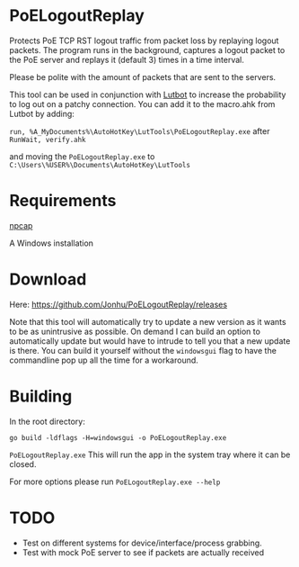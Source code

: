 # PoELogoutReplay
Protects PoE TCP RST logout traffic from packet loss by replaying logout packets.
The program runs in the background, captures a logout packet to the PoE server and replays it (default 3) times in a time interval.

Please be polite with the amount of packets that are sent to the servers.

This tool can be used in conjunction with [Lutbot](http://lutbot.com/#/) to increase the probability to log out on a patchy connection.
You can add it to the macro.ahk from Lutbot by adding: 

```run, %A_MyDocuments%\AutoHotKey\LutTools\PoELogoutReplay.exe``` 
after ```RunWait, verify.ahk```

and moving the ```PoELogoutReplay.exe``` to ```C:\Users\%USER%\Documents\AutoHotKey\LutTools```

# Requirements
[npcap](https://nmap.org/npcap/)

A Windows installation

# Download
Here: https://github.com/Jonhu/PoELogoutReplay/releases

Note that this tool will automatically try to update a new version as it wants to be as unintrusive as possible.
On demand I can build an option to automatically update but would have to intrude to tell you that a new update is there.
You can build it yourself without the  ```windowsgui``` flag to have the commandline pop up all the time for a workaround.
# Building

In the root directory:

```go build -ldflags -H=windowsgui -o PoELogoutReplay.exe```

```PoELogoutReplay.exe```
This will run the app in the system tray where it can be closed.

For more options please run ```PoELogoutReplay.exe --help```

# TODO
* Test on different systems for device/interface/process grabbing.
* Test with mock PoE server to see if packets are actually received
